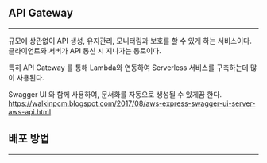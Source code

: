 
## API Gateway
---
규모에 상관없이 API 생성, 유지관리, 모니터링과 보호를 할 수 있게 하는 서비스이다. 클라이언트와 서버가 API 통신 시 지나가는 통로이다.

특히 API Gateway 를 통해 Lambda와 연동하여 Serverless 서비스를 구축하는데 많이 사용된다.

Swagger UI 와 함께 사용하여, 문서화를 자동으로 생성될 수 있게끔 한다.
https://walkinpcm.blogspot.com/2017/08/aws-express-swagger-ui-server-aws-api.html


## 배포 방법
-----
